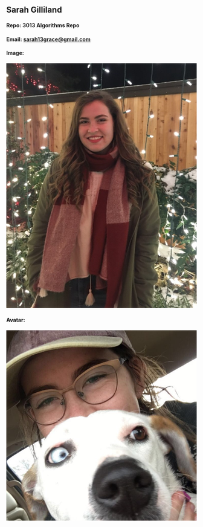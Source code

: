 ## Sarah Gilliland
#### Repo: 3013 Algorithms Repo
#### Email: sarah13grace@gmail.com
#### Image:
![Sarah Gilliland](https://github.com/sgilliland/3013-ALG-Gilliland/blob/7382f9685638dea6d1822755e105c3c8961df693/Images/lights(2).jpg)
#### Avatar:
![Avatar](https://github.com/sgilliland/3013-ALG-Gilliland/blob/31a0af204e3b5f6e3f025a0c3baf6d7f215a6c20/Images/withZoeAvatar.jpg)
